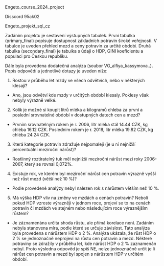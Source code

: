 Engeto_course_2024_project

Disscord 95ak02

Engeto_projekt_sql_cz

Zadáním projektu je sestavení výstupných tabulek. První tabulka (primary_final) popisuje dostupnost základních potravin široké veřejnosti. V tabulce je uveden přehled mezd a ceny potravin za určité období. Druhá tabulka (secondary_final) je tabulka s údaji o HDP, GINI koeficientu a populaci pro Českou republiku.

Dále byla provedena dodatečná analýza (soubor VO_alfiya_kassymova..). Popis odpovědí a jednotlivé dotazy je uveden níže:

1. Rostou v průběhu let mzdy ve všech odvětvích, nebo v některých klesají?
  -  Ano, jsou odvětví kde mzdy v určitých období klesaly. Poklesy však nebyly výrazně velké. 

2. Kolik je možné si koupit litrů mléka a kilogramů chleba za první a poslední srovnatelné období v dostupných datech cen a mezd?
  - Prvním srovnatelným rokem je r. 2006, litr mléka stál 14.44 CZK, kg chléba 16.12 CZK. Posledním rokem je r. 2018, litr mléka 19.82 CZK, kg chléba 24.24 CZK.
    
3. Která kategorie potravin zdražuje nejpomaleji (je u ní nejnižší percentuální meziroční nárůst)?
  - Rostlinný roztíratelný tuk měl nejnižší meziroční nárůst mezi roky 2006-2007, který se rovnal 0,072%.

4. Existuje rok, ve kterém byl meziroční nárůst cen potravin výrazně vyšší než růst mezd (větší než 10 %)?
  - Podle provedené analýzy nebyl nalezen rok s nárůstem větším než 10 %.
    
5. Má výška HDP vliv na změny ve mzdách a cenách potravin? Neboli pokud HDP vzroste výrazněji v jednom roce, projeví se to na cenách potravin či mzdách ve stejném nebo následujícím roce výraznějším růstem?
- Je záznamenána určita shoda růstu, ale přímá korelace není. Zadáním nebyla stanovena míra, podle které se určuje závislost. Tato analýza byla provedena s nárůstem HDP o 2 %. Analýza ukázala, že růst HDP o 2 % se jednoznačně neprojeví na růstu cen potravin a mezd. Některé potraviny se zdražily v průběhu let, kde nárůst HDP o 2 % zaznamenán nebyl. Proto výsledna odpověd je spiš NE, nelze jednoznáčně určit je li nárůst cen potravin a mezd byl spojen s nárůstem HDP v určitém období. 



